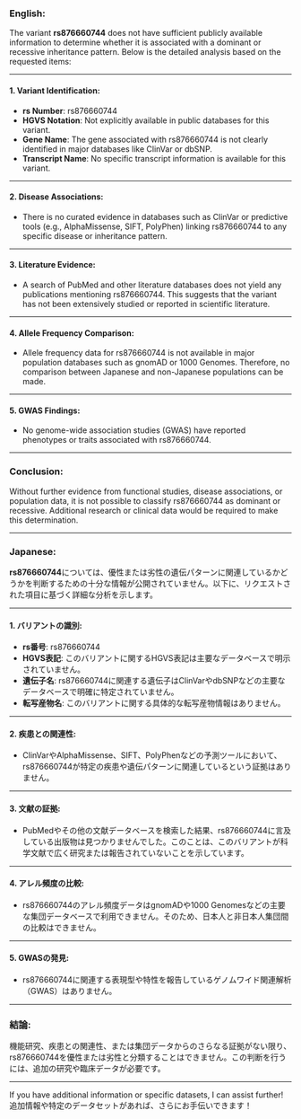 ### English:
The variant **rs876660744** does not have sufficient publicly available information to determine whether it is associated with a dominant or recessive inheritance pattern. Below is the detailed analysis based on the requested items:

---

#### 1. **Variant Identification**:
- **rs Number**: rs876660744
- **HGVS Notation**: Not explicitly available in public databases for this variant.
- **Gene Name**: The gene associated with rs876660744 is not clearly identified in major databases like ClinVar or dbSNP.
- **Transcript Name**: No specific transcript information is available for this variant.

---

#### 2. **Disease Associations**:
- There is no curated evidence in databases such as ClinVar or predictive tools (e.g., AlphaMissense, SIFT, PolyPhen) linking rs876660744 to any specific disease or inheritance pattern.

---

#### 3. **Literature Evidence**:
- A search of PubMed and other literature databases does not yield any publications mentioning rs876660744. This suggests that the variant has not been extensively studied or reported in scientific literature.

---

#### 4. **Allele Frequency Comparison**:
- Allele frequency data for rs876660744 is not available in major population databases such as gnomAD or 1000 Genomes. Therefore, no comparison between Japanese and non-Japanese populations can be made.

---

#### 5. **GWAS Findings**:
- No genome-wide association studies (GWAS) have reported phenotypes or traits associated with rs876660744.

---

### Conclusion:
Without further evidence from functional studies, disease associations, or population data, it is not possible to classify rs876660744 as dominant or recessive. Additional research or clinical data would be required to make this determination.

---

### Japanese:
**rs876660744**については、優性または劣性の遺伝パターンに関連しているかどうかを判断するための十分な情報が公開されていません。以下に、リクエストされた項目に基づく詳細な分析を示します。

---

#### 1. **バリアントの識別**:
- **rs番号**: rs876660744
- **HGVS表記**: このバリアントに関するHGVS表記は主要なデータベースで明示されていません。
- **遺伝子名**: rs876660744に関連する遺伝子はClinVarやdbSNPなどの主要なデータベースで明確に特定されていません。
- **転写産物名**: このバリアントに関する具体的な転写産物情報はありません。

---

#### 2. **疾患との関連性**:
- ClinVarやAlphaMissense、SIFT、PolyPhenなどの予測ツールにおいて、rs876660744が特定の疾患や遺伝パターンに関連しているという証拠はありません。

---

#### 3. **文献の証拠**:
- PubMedやその他の文献データベースを検索した結果、rs876660744に言及している出版物は見つかりませんでした。このことは、このバリアントが科学文献で広く研究または報告されていないことを示しています。

---

#### 4. **アレル頻度の比較**:
- rs876660744のアレル頻度データはgnomADや1000 Genomesなどの主要な集団データベースで利用できません。そのため、日本人と非日本人集団間の比較はできません。

---

#### 5. **GWASの発見**:
- rs876660744に関連する表現型や特性を報告しているゲノムワイド関連解析（GWAS）はありません。

---

### 結論:
機能研究、疾患との関連性、または集団データからのさらなる証拠がない限り、rs876660744を優性または劣性と分類することはできません。この判断を行うには、追加の研究や臨床データが必要です。

---

If you have additional information or specific datasets, I can assist further!  
追加情報や特定のデータセットがあれば、さらにお手伝いできます！